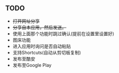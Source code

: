 ## TODO
- ~~打开网址分享~~
- ~~分享自本应用，然后发送。~~
- 使用上面那个功能时跳过确认(提前在设置里设置好)
- 图床功能
- 进入应用时询问是否自动粘贴
- 支持Shortcuts(自动从剪切板复制)
- 发布至酷安
- 发布至Google Play
